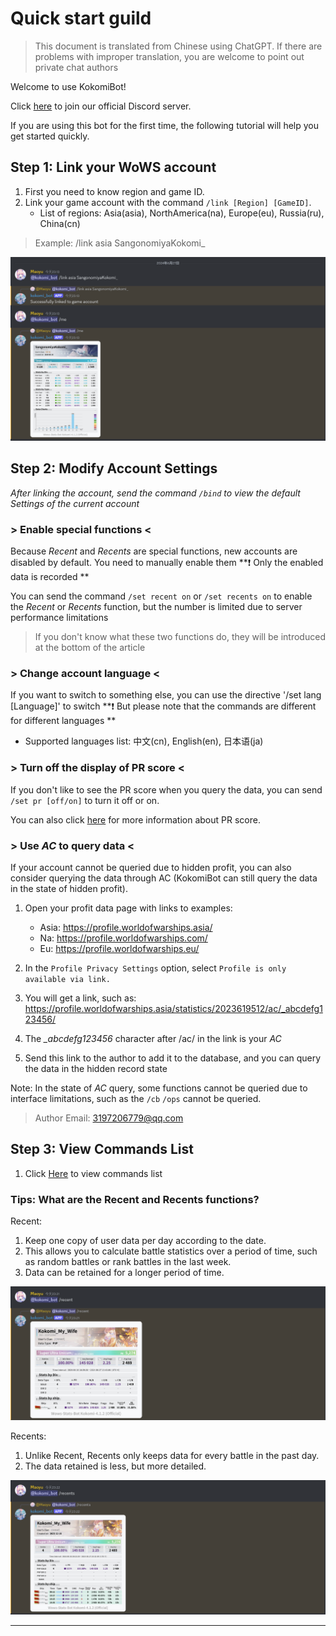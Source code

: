 # Quick start guild

> This document is translated from Chinese using ChatGPT. If there are problems with improper translation, you are welcome to point out private chat authors

Welcome to use KokomiBot! 

Click [here](https://discord.gg/n5swUvFRfr) to join our official Discord server.

If you are using this bot for the first time, the following tutorial will help you get started quickly.

## Step 1: Link your WoWS account

1. First you need to know region and game ID.
2. Link your game account with the command `/link [Region] [GameID]`.
    - List of regions: Asia(asia), NorthAmerica(na), Europe(eu), Russia(ru), China(cn)

> Example: /link asia SangonomiyaKokomi_

![](https://github.com/SangonomiyaKoko/Kokomibot_docs/blob/main/docs/en/link_account.png)

## Step 2: Modify Account Settings

*After linking the account, send the command `/bind` to view the default Settings of the current account*

### > Enable special functions <

Because *Recent* and *Recents* are special functions, new accounts are disabled by default. You need to manually enable them **❗ Only the enabled data is recorded **

You can send the command `/set recent on` or `/set recents on` to enable the *Recent* or *Recents* function, but the number is limited due to server performance limitations

> If you don't know what these two functions do, they will be introduced at the bottom of the article

### > Change account language <

If you want to switch to something else, you can use the directive '/set lang [Language]' to switch **❗ But please note that the commands are different for different languages **
- Supported languages list: 中文(cn), English(en), 日本语(ja)

### > Turn off the display of PR score <

If you don't like to see the PR score when you query the data, you can send `/set pr [off/on]` to turn it off or on. 

You can also click [here](https://asia.wows-numbers.com/personal/rating) for more information about PR score.

### > Use *AC* to query data <

If your account cannot be queried due to hidden profit, you can also consider querying the data through AC (KokomiBot can still query the data in the state of hidden profit).

1. Open your profit data page with links to examples:
    - Asia: https://profile.worldofwarships.asia/
    - Na: https://profile.worldofwarships.com/
    - Eu: https://profile.worldofwarships.eu/

2. In the `Profile Privacy Settings` option, select `Profile is only available via link.`

3. You will get a link, such as: 
https://profile.worldofwarships.asia/statistics/2023619512/ac/_abcdefg123456/

4. The *_abcdefg123456* character after /ac/ in the link is your *AC*

5. Send this link to the author to add it to the database, and you can query the data in the hidden record state

Note: In the state of *AC* query, some functions cannot be queried due to interface limitations, such as the `/cb` `/ops` cannot be queried.

> Author Email: 3197206779@qq.com

## Step 3: View Commands List

1. Click [Here](https://github.com/SangonomiyaKoko/Kokomibot_docs/blob/main/docs/en/commands_list.md) to view commands list


### Tips: What are the Recent and Recents functions?
Recent: 
1. Keep one copy of user data per day according to the date. 
2. This allows you to calculate battle statistics over a period of time, such as random battles or rank battles in the last week. 
3. Data can be retained for a longer period of time.

![](https://github.com/SangonomiyaKoko/Kokomibot_docs/blob/main/docs/en/recent.png)

Recents: 
1. Unlike Recent, Recents only keeps data for every battle in the past day. 
2. The data retained is less, but more detailed.

![](https://github.com/SangonomiyaKoko/Kokomibot_docs/blob/main/docs/en/recents.png)

---
